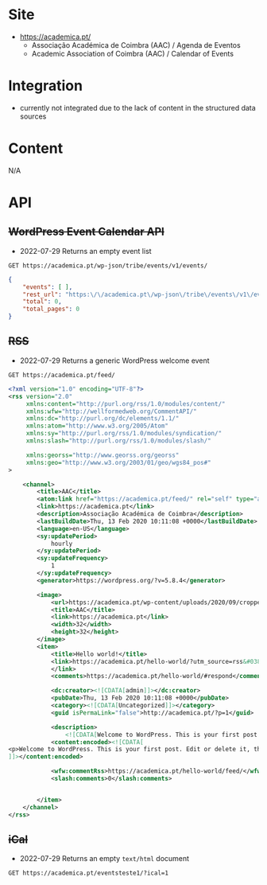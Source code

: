 # Site

* https://academica.pt/
  * Associação Académica de Coimbra (AAC) / Agenda de Eventos
  * Academic Association of Coimbra (AAC) / Calendar of Events

# Integration

* currently not integrated due to the lack of content in the structured data sources

# Content

N/A

# API

## ~~WordPress Event Calendar API~~

* 2022-07-29 Returns an empty event list

```http
GET https://academica.pt/wp-json/tribe/events/v1/events/
```

```json
{
    "events": [ ],
    "rest_url": "https:\/\/academica.pt\/wp-json\/tribe\/events\/v1\/events\/?page=1&per_page=10&start_date=2022-07-29 00:00:00&end_date=2024-07-29 23:59:59&status=publish",
    "total": 0,
    "total_pages": 0
}
```

## ~~RSS~~

* 2022-07-29 Returns a generic WordPress welcome event

```http
GET https://academica.pt/feed/
```

```xml
<?xml version="1.0" encoding="UTF-8"?>
<rss version="2.0"
     xmlns:content="http://purl.org/rss/1.0/modules/content/"
     xmlns:wfw="http://wellformedweb.org/CommentAPI/"
     xmlns:dc="http://purl.org/dc/elements/1.1/"
     xmlns:atom="http://www.w3.org/2005/Atom"
     xmlns:sy="http://purl.org/rss/1.0/modules/syndication/"
     xmlns:slash="http://purl.org/rss/1.0/modules/slash/"

     xmlns:georss="http://www.georss.org/georss"
     xmlns:geo="http://www.w3.org/2003/01/geo/wgs84_pos#"
>

    <channel>
        <title>AAC</title>
        <atom:link href="https://academica.pt/feed/" rel="self" type="application/rss+xml"/>
        <link>https://academica.pt</link>
        <description>Associação Académica de Coimbra</description>
        <lastBuildDate>Thu, 13 Feb 2020 10:11:08 +0000</lastBuildDate>
        <language>en-US</language>
        <sy:updatePeriod>
            hourly
        </sy:updatePeriod>
        <sy:updateFrequency>
            1
        </sy:updateFrequency>
        <generator>https://wordpress.org/?v=5.8.4</generator>

        <image>
            <url>https://academica.pt/wp-content/uploads/2020/09/cropped-cropped-favicon-1-32x32.png</url>
            <title>AAC</title>
            <link>https://academica.pt</link>
            <width>32</width>
            <height>32</height>
        </image>
        <item>
            <title>Hello world!</title>
            <link>https://academica.pt/hello-world/?utm_source=rss&#038;utm_medium=rss&#038;utm_campaign=hello-world
            </link>
            <comments>https://academica.pt/hello-world/#respond</comments>

            <dc:creator><![CDATA[admin]]></dc:creator>
            <pubDate>Thu, 13 Feb 2020 10:11:08 +0000</pubDate>
            <category><![CDATA[Uncategorized]]></category>
            <guid isPermaLink="false">http://academica.pt/?p=1</guid>

            <description>
                <![CDATA[Welcome to WordPress. This is your first post. Edit or delete it, then start writing!]]></description>
            <content:encoded><![CDATA[
<p>Welcome to WordPress. This is your first post. Edit or delete it, then start writing!</p>
]]></content:encoded>

            <wfw:commentRss>https://academica.pt/hello-world/feed/</wfw:commentRss>
            <slash:comments>0</slash:comments>


        </item>
    </channel>
</rss>
```

## ~~iCal~~

* 2022-07-29 Returns an empty `text/html` document

```http
GET https://academica.pt/eventsteste1/?ical=1
```
